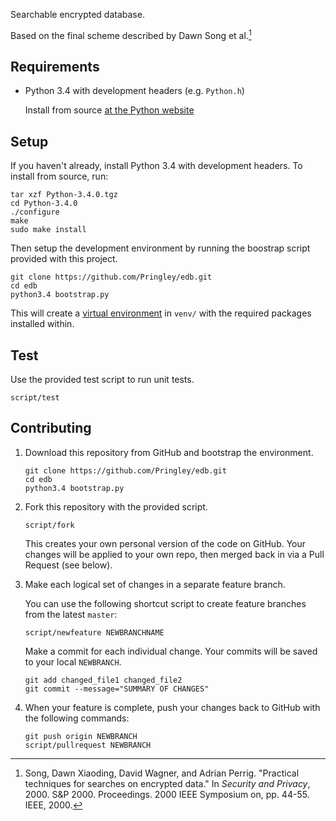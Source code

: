 Searchable encrypted database.

Based on the final scheme described by Dawn Song et al.[^song]

[^song]: Song, Dawn Xiaoding, David Wagner, and Adrian Perrig. "Practical
techniques for searches on encrypted data." In *Security and Privacy*, 2000.
S&P 2000.  Proceedings. 2000 IEEE Symposium on, pp. 44-55. IEEE, 2000.

## Requirements

-   Python 3.4 with development headers (e.g. `Python.h`)

    Install from source [at the Python
    website](https://www.python.org/ftp/python/3.4.0/Python-3.4.0.tgz)

## Setup

If you haven't already, install Python 3.4 with development headers. To install
from source, run:

    tar xzf Python-3.4.0.tgz
    cd Python-3.4.0
    ./configure
    make
    sudo make install

Then setup the development environment by running the boostrap script provided
with this project.

    git clone https://github.com/Pringley/edb.git
    cd edb
    python3.4 bootstrap.py

This will create a [virtual environment](http://virtualenv.org) in `venv/` with
the required packages installed within.

## Test

Use the provided test script to run unit tests.

    script/test

## Contributing

1.  Download this repository from GitHub and bootstrap the environment.

        git clone https://github.com/Pringley/edb.git
        cd edb
        python3.4 bootstrap.py

2.  Fork this repository with the provided script.

        script/fork

    This creates your own personal version of the code on GitHub. Your changes
    will be applied to your own repo, then merged back in via a Pull Request
    (see below).

3.  Make each logical set of changes in a separate feature branch.

    You can use the following shortcut script to create feature branches from
    the latest `master`:

        script/newfeature NEWBRANCHNAME

    Make a commit for each individual change. Your commits will be saved to
    your local `NEWBRANCH`.

        git add changed_file1 changed_file2
        git commit --message="SUMMARY OF CHANGES"

4.  When your feature is complete, push your changes back to GitHub with the
    following commands:

        git push origin NEWBRANCH
        script/pullrequest NEWBRANCH
